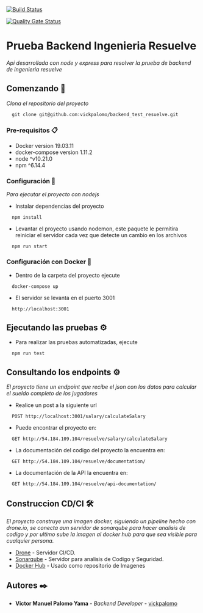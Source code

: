 [![Build Status](http://54.184.109.104:8080/api/badges/vickpalomo/backend_test_resuelve/status.svg)](http://54.184.109.104:8080/vickpalomo/backend_test_resuelve)

[![Quality Gate Status](http://54.184.109.104:9000/api/project_badges/measure?project=vickpalomo%3Abackend_test_resuelve&metric=alert_status)](http://54.184.109.104:9000/dashboard?id=vickpalomo%3Abackend_test_resuelve)

# Prueba Backend Ingenieria Resuelve

_Api desarrollada con node y express para resolver la prueba de backend de ingenieria resuelve_

## Comenzando 🚀

_Clona el repositorio del proyecto_
```
  git clone git@github.com:vickpalomo/backend_test_resuelve.git
```

### Pre-requisitos 📋

* Docker version 19.03.11
* docker-compose version 1.11.2
* node ^v10.21.0
* npm ^6.14.4

### Configuración 🔧

_Para ejecutar el proyecto con nodejs_

* Instalar dependencias del proyecto

```
  npm install
```

* Levantar el proyecto usando nodemon, este paquete le permitira reiniciar el servidor cada vez que detecte un cambio en los archivos
```
  npm run start
```

### Configuración con Docker 🔧

* Dentro de la carpeta del proyecto ejecute
```
  docker-compose up
```

* El servidor se levanta en el puerto 3001
```
  http://localhost:3001
```

## Ejecutando las pruebas ⚙️

* Para realizar las pruebas automatizadas, ejecute
```
  npm run test
```

## Consultando los endpoints ⚙️

_El proyecto tiene un endpoint que recibe el json con los datos para calcular el sueldo completo de los jugadores_

* Realice un post a la siguiente url

```
  POST http://localhost:3001/salary/calculateSalary
```

* Puede encontrar el proyecto en:
```
  GET http://54.184.109.104/resuelve/salary/calculateSalary
```

* La documentación del codigo del proyecto la encuentra en:
```
  GET http://54.184.109.104/resuelve/documentation/
```

* La documentación de la API la encuentra en:
```
  GET http://54.184.109.104/resuelve/api-documentation/
```

## Construccion CD/CI 🛠️

_El proyecto construye una imagen docker, siguiendo un pipeline hecho con drone.io, se conecta aun servidor de sonarqube para hacer analisis de codigo y por ultimo sube la imagen al docker hub para que sea visible para cualquier persona._

* [Drone](https://docs.drone.io/) - Servidor CI/CD.
* [Sonarqube](https://docs.sonarqube.org/latest/) - Servidor para analisis de Codigo y Seguridad.
* [Docker Hub](https://hub.docker.com/) - Usado como repositorio de Imagenes

## Autores ✒️

* **Victor Manuel Palomo Yama** - *Backend Developer* - [vickpalomo](http://github.com/vickpalomo)

